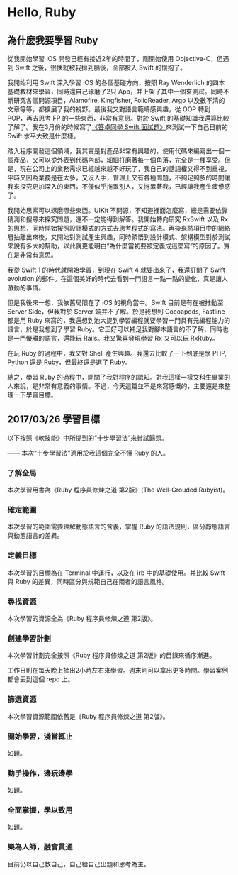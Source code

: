# Hello, Ruby

## 為什麼我要學習 Ruby

從我開始學習 iOS 開發已經有接近2年的時間了，剛開始使用 Objective-C，但遇到 Swift 之後，很快就被我拋到腦後，全部投入 Swift 的懷抱了。

我開始利用 Swift 深入學習 iOS 的各個基礎方向，按照 Ray Wenderlich 的四本基礎教材來學習，同時還自己琢磨了2只 App，并上架了其中一個來測試。同時不斷研究各個開源項目，Alamofire, Kingfisher, FolioReader, Argo 以及數不清的文章等等，都擴展了我的視野。最後我又對語言範疇感興趣，從 OOP 轉到 POP，再去思考 FP 的一些東西，非常有意思。對於 Swift 的基礎知識我還算比較了解了。我在3月份的時候寫了[《答卓同學 Swift 面試題》](http://www.jianshu.com/p/fa4a8659d036)來測試一下自己目前的 Swift 水平大致是什麼樣。

踏入程序開發這個領域，我其實是對產品非常有興趣的。使用代碼來編寫出一個一個產品，又可以從外表到代碼內部，細細打磨著每一個角落，完全是一種享受。但是，現在公司上的業務需求已經越來越不好玩了，我自己的話語權又得不到重視，平時又因為業務是在太多，又沒人手，管理上又有各種問題，不夠足夠多的時間讓我來探究更加深入的東西，不僅似乎拖累別人，又拖累著我，已經讓我產生疲憊感了。

我開始思索可以琢磨哪些東西。UIKit 不開源，不知道裡面怎麼寫，總是需要依靠猜測和搜尋來探究問題，還不一定能得到解答。我開始轉向研究 RxSwift 以及 Rx 的思想，同時開始按照設計模式的方式去思考程式的寫法。再後來將項目中的網絡層抽離出來後，又開始對測試產生興趣，同時領悟到設計模式、架構模型對於測試來說有多大的幫助，以此就更能明白“為什麼當初要被定義成這麼寫”的原因了。實在是非常有意思。

我從 Swift 1 的時代就開始學習，到現在 Swift 4 就要出來了，我還訂閱了 Swift evolution 的郵件。在這個美好的時代去看到一門語言一點一點的變化，真是讓人激動的事情。

但是我後來一想，我依舊局限在了 iOS 的視角當中。Swift 目前是有在被推動至 Server Side，但我對於 Server 端并不了解。於是我想到 Cocoapods, Fastline 都是用 Ruby 來寫的，我還想到池大提到學習編程就要學習一門具有元編程能力的語言，於是我想到了學習 Ruby。它正好可以補足我對腳本語言的不了解，同時也是一門優雅的語言，還能玩 Rails。我又驚喜發現學習 Rx 又可以玩 RxRuby。

在玩 Ruby 的過程中，我又對 Shell 產生興趣。我還去比較了一下到底是學 PHP, Python 還是 Ruby，但最終還是選了 Ruby。

總之，學習 Ruby 的過程中，開闊了我對程序的認知。對我這樣一樣文科生畢業的人來說，是非常有意義的事情。不過，今天這篇並不是來寫感慨的，主要還是來整理一下學習目標。

## 2017/03/26 學習目標
以下按照《軟技能》中所提到的“十步學習法”來嘗試歸類。

—— 本次“十步學習法”適用於我這個完全不懂 Ruby 的人。

### 了解全局
本次學習用書為《Ruby 程序員修煉之道 第2版》(The Well-Grouded Rubyist)。

### 確定範圍
本次學習的範圍需要理解動態語言的含義，掌握 Ruby 的語法規則，區分靜態語言與動態語言的差異。

### 定義目標
本次學習的目標為在 Terminal 中運行，以及在 irb 中的基礎使用。并比較 Swift 與 Ruby 的差異，同時區分與規範自己在兩者的語言風格。

### 尋找資源
本次學習的資源全為《Ruby 程序員修煉之道 第2版》。

### 創建學習計劃
本次學習計劃完全按照《Ruby 程序員修煉之道 第2版》的目錄來循序漸進。

工作日則在每天晚上抽出2小時左右來學習。週末則可以拿出更多時間。學習案例都會丟到這個 repo 上。

### 篩選資源
本次學習資源範圍依舊是《Ruby 程序員修煉之道 第2版》。

### 開始學習，淺嘗輒止
如題。

### 動手操作，邊玩邊學
如題。

### 全面掌握，學以致用
如題。

### 樂為人師，融會貫通
目前仍以自己教自己，自己給自己出題和思考為主。


